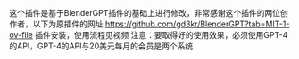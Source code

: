 这个插件是基于BlenderGPT插件的基础上进行修改，非常感谢这个插件的两位创作者，以下为原插件的网址
https://github.com/gd3kr/BlenderGPT?tab=MIT-1-ov-file
插件安装，使用流程见视频
注意：要取得好的使用效果，必须使用GPT-4的API，GPT-4的API与20美元每月的会员是两个系统
